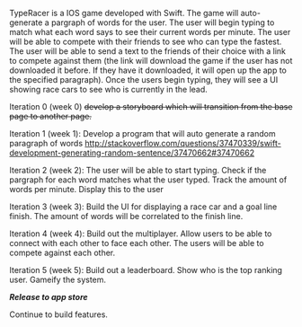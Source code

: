TypeRacer is a IOS game developed with Swift. The game will auto-generate a pargraph of words for the user. The user will begin typing to match what each word says to see their current words per minute. The user will be able to compete with their friends to see who can type the fastest. The user will be able to send a text to the friends of their choice with a link to compete against them (the link will download the game if the user has not downloaded it before. If they have it downloaded, it will open up the app to the specified paragraph). Once the users begin typing, they will see a UI showing race cars to see who is currently in the lead.


Iteration 0 (week 0) ~~develop a storyboard which will transition from the base page to another page.~~

Iteration 1 (week 1): Develop a program that will auto generate a random paragraph of words
http://stackoverflow.com/questions/37470339/swift-development-generating-random-sentence/37470662#37470662

Iteration 2 (week 2): The user will be able to start typing. Check if the pargraph for each word matches what the user typed. Track the amount of words per minute. Display this to the user

Iteration 3 (week 3): Build the UI for displaying a race car and a goal line finish. The amount of words will be correlated to the finish line.

Iteration 4 (week 4): Build out the multiplayer. Allow users to be able to connect with each other to face each other. The users will be able to compete against each other.

Iteration 5 (week 5): Build out a leaderboard. Show who is the top ranking user. Gameify the system.

***Release to app store***

Continue to build features.
